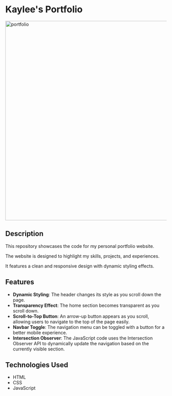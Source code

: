 # Kaylee's Portfolio 
<img width="623" alt="portfolio" src="https://github.com/kaylee-k/Portfolio/assets/151891463/2a976c1f-921d-48f2-887e-9f5f6f1857c4">

## Description

This repository showcases the code for my personal portfolio website. 

The website is designed to highlight my skills, projects, and experiences. 

It features a clean and responsive design with dynamic styling effects.

## Features

- **Dynamic Styling**: The header changes its style as you scroll down the page.
- **Transparency Effect**: The home section becomes transparent as you scroll down.
- **Scroll-to-Top Button**: An arrow-up button appears as you scroll, allowing users to navigate to the top of the page easily.
- **Navbar Toggle**: The navigation menu can be toggled with a button for a better mobile experience.
- **Intersection Observer**: The JavaScript code uses the Intersection Observer API to dynamically update the navigation based on the currently visible section.

## Technologies Used

- HTML
- CSS
- JavaScript
